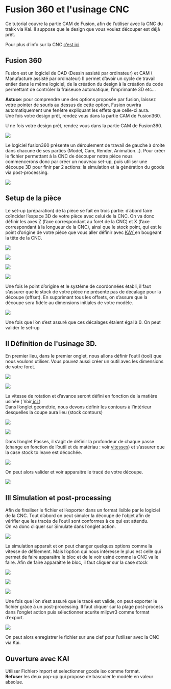 # Fusion 360 et l'usinage CNC

Ce tutorial couvre la partie CAM de Fusion, afin de l’utiliser avec la CNC du trakk via Kai. Il suppose que le design que vous voulez découper est déjà prêt. 

Pour plus d’info sur la CNC [c’est ici](../../tools/cnc.md)

##  Fusion 360

Fusion est un logiciel de CAD \(Dessin assisté par ordinateur\) et CAM \( Manufacture assisté par ordinateur\) Il permet d’avoir un cycle de travail entier dans le même logiciel, de la création du design à la création du code permettant de contrôler la fraiseuse automatique, l’imprimante 3D etc… 

**Astuce**: pour comprendre une des options proposée par fusion, laissez votre pointer de souris au dessus de cette option, Fusion ouvrira automatiquement une fenêtre expliquant les effets que celle-ci aura.  
Une fois votre design prêt, rendez vous dans la partie CAM de Fusion360.

U ne fois votre design prêt, rendez vous dans la partie CAM de Fusion360.

![](../../.gitbook/assets/image%20%2822%29.png)

 Le logiciel fusion360 présente un déroulement de travail de gauche à droite dans chacune de ses parties \(Model, Cam, Render, Animation…\). Pour créer le fichier permettant à la CNC de découper notre pièce nous commencerons donc par créer un nouveau set-up, puis utiliser une découpe 3D pour finir par 2 actions: la simulation et la génération du gcode via post-processing.

![](../../.gitbook/assets/image%20%2829%29.png)

## Setup de la pièce

 Le set-up \(préparation\) de la pièce se fait en trois partie: d’abord faire coïncider l’espace 3D de votre pièce avec celui de la CNC. On va donc définir les axes Z \(l’axe correspondant au foret de la CNC\) et X \(l’axe correspondant à la longueur de la CNC\), ainsi que le stock point, qui est le point d’origine de votre pièce que vous aller définir avec [KAY ](../galaad.md)en bougeant la tête de la CNC.  


![](../../.gitbook/assets/image%20%2824%29.png)

![](../../.gitbook/assets/image%20%2821%29.png)

![](../../.gitbook/assets/image%20%2816%29.png)

![](../../.gitbook/assets/image%20%2820%29.png)

Une fois le point d’origine et le système de coordonnées établi, il faut s’assurer que le stock de votre pièce ne présente pas de décalage pour la découpe \(offset\). En supprimant tous les offsets, on s’assure que la découpe sera fidèle au dimensions initiales de votre modèle.

![](../../.gitbook/assets/image%20%2841%29.png)

 Une fois que l’on s’est assuré que ces décalages étaient égal à 0. On peut valider le set-up

## **II Définition de l'usinage 3D.**

  
En premier lieu, dans le premier onglet, nous allons définir l’outil \(tool\) que nous voulons utiliser. Vous pouvez aussi créer un outil avec les dimensions de votre foret.  


![](../../.gitbook/assets/image%20%2837%29.png)

![](../../.gitbook/assets/image%20%2810%29.png)

La vitesse de rotation et d’avance seront défini en fonction de la matière usinée \( Voir[ ici ](../../tools/cnc.md#vitesse-davance-et-vitesse-de-coupe) \)    
Dans l’onglet géométrie, nous devons définir les contours à l’intérieur desquelles la coupe aura lieu \(stock contours\)

![](../../.gitbook/assets/image%20%2844%29.png)

![](../../.gitbook/assets/image%20%2833%29.png)

Dans l’onglet Passes, il s’agit de définir la profondeur de chaque passe \(change en fonction de l’outil et du matériau : voir [vitesses](../../tools/cnc.md#vitesse-davance-et-vitesse-de-coupe)\) et s’assurer que la case stock to leave est décochée.

![](../../.gitbook/assets/image%20%2812%29.png)

 On peut alors valider et voir apparaitre le tracé de votre découpe.

![](../../.gitbook/assets/image%20%286%29.png)

## **III Simulation et post-processing**

  
Afin de finaliser le fichier et l’exporter dans un format lisible par le logiciel de la CNC. Tout d’abord on peut simuler la découpe de l’objet afin de vérifier que les tracés de l’outil sont conformes à ce qui est attendu.  
On va donc cliquer sur Simulate dans l’onglet action.

![](../../.gitbook/assets/image%20%284%29.png)

 La simulation apparait et on peut changer quelques options comme la vitesse de défilement. Mais l’option qui nous intéresse le plus est celle qui permet de faire apparaitre le bloc et de le voir usiné comme la CNC va le faire. Afin de faire apparaitre le bloc, il faut cliquer sur la case stock

![](../../.gitbook/assets/image%20%2825%29.png)

![](../../.gitbook/assets/image%20%2815%29.png)

![](../../.gitbook/assets/image%20%2813%29.png)

 Une fois que l’on s’est assuré que le tracé est valide, on peut exporter le fichier grâce à un post-processing. Il faut cliquer sur la plage post-process dans l’onglet action puis sélectionner acurite milpwr3 comme format d’export.

![](../../.gitbook/assets/image.png)

On peut alors enregistrer le fichier sur une clef pour l’utiliser avec la CNC via Kai.  


## **Ouverture avec KAI**

  
Utiliser Fichier&gt;import et selectionner gcode iso comme format.  
**Refuser** les deux pop-up qui propose de basculer le modèle en valeur absolue. 

